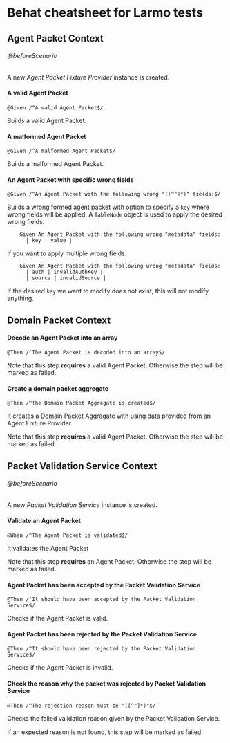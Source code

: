 # Behat cheatsheet for Larmo tests

## Agent Packet Context

###### @beforeScenario

A new *Agent Packet Fixture Provider* instance is created.

#### A valid Agent Packet

```
@Given /^A valid Agent Packet$/
```

Builds a valid Agent Packet.

#### A malformed Agent Packet

```
@Given /^A malformed Agent Packet$/
```

Builds a malformed Agent Packet.

#### An Agent Packet with specific wrong fields
```
@Given /^An Agent Packet with the following wrong "([^"]*)" fields:$/
```

Builds a wrong formed agent packet with option to specify a `key` where wrong fields will be applied. A `TableNode` object is used to apply the desired wrong fields.

```
    Given An Agent Packet with the following wrong "metadata" fields:
      | key | value |
```

If you want to apply multiple wrong fields:

```
    Given An Agent Packet with the following wrong "metadata" fields:
      | auth | invalidAuthKey |
      | source | invalidSource |
```

If the desired `key` we want to modify does not exist, this will not modify anything.

## Domain Packet Context

#### Decode an Agent Packet into an array 

```
@Then /^The Agent Packet is decoded into an array$/
```

Note that this step **requires** a valid Agent Packet. Otherwise the step will be marked as failed.

#### Create a domain packet aggregate

```
@Then /^The Domain Packet Aggregate is created$/
```

It creates a Domain Packet Aggregate with using data provided from an Agent Fixture Provider

Note that this step **requires** a valid Agent Packet. Otherwise the step will be marked as failed.

## Packet Validation Service Context

###### @beforeScenario

A new *Packet Validation Service* instance is created.

#### Validate an Agent Packet

```
@When /^The Agent Packet is validated$/
```

It validates the Agent Packet

Note that this step **requires** an Agent Packet. Otherwise the step will be marked as failed.

#### Agent Packet has been accepted by the Packet Validation Service

```
@Then /^It should have been accepted by the Packet Validation Service$/
```

Checks if the Agent Packet is valid.

#### Agent Packet has been rejected by the Packet Validation Service

```
@Then /^It should have been rejected by the Packet Validation Service$/
```

Checks if the Agent Packet is invalid.

#### Check the reason why the packet was rejected by Packet Validation Service

```
@Then /^The rejection reason must be "([^"]*)"$/
```

Checks the failed validation reason given by the Packet Validation Service.

If an expected reason is not found, this step will be marked as failed.